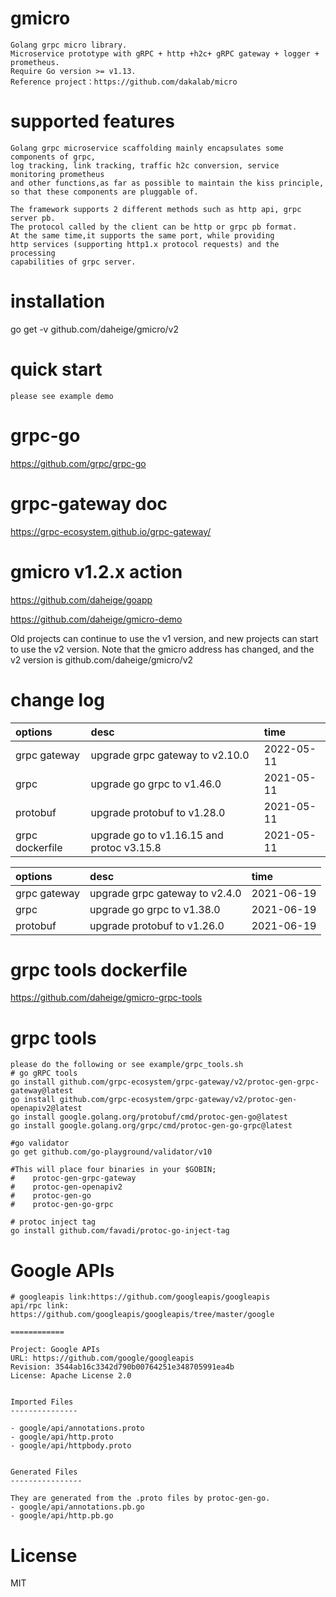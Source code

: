 # gmicro
  
    Golang grpc micro library.
    Microservice prototype with gRPC + http +h2c+ gRPC gateway + logger + prometheus.
    Require Go version >= v1.13.
    Reference project：https://github.com/dakalab/micro
   
# supported features

    Golang grpc microservice scaffolding mainly encapsulates some components of grpc,
    log tracking, link tracking, traffic h2c conversion, service monitoring prometheus
    and other functions,as far as possible to maintain the kiss principle, 
    so that these components are pluggable of.

    The framework supports 2 different methods such as http api, grpc server pb. 
    The protocol called by the client can be http or grpc pb format. 
    At the same time,it supports the same port, while providing 
    http services (supporting http1.x protocol requests) and the processing 
    capabilities of grpc server.

# installation 
  
  go get -v github.com/daheige/gmicro/v2
  
# quick start
    
    please see example demo

# grpc-go
    
https://github.com/grpc/grpc-go

# grpc-gateway doc

https://grpc-ecosystem.github.io/grpc-gateway/

# gmicro v1.2.x action

https://github.com/daheige/goapp

https://github.com/daheige/gmicro-demo

Old projects can continue to use the v1 version, and new projects can start to use the v2 version.
Note that the gmicro address has changed, and the v2 version is github.com/daheige/gmicro/v2

# change log

| options         | desc                                      | time       |
|:----------------|:------------------------------------------|:-----------|
| grpc gateway    | upgrade grpc gateway to v2.10.0           | 2022-05-11 |
| grpc            | upgrade go grpc to v1.46.0                | 2021-05-11 |
| protobuf        | upgrade protobuf to v1.28.0               | 2021-05-11 |
| grpc dockerfile | upgrade go to v1.16.15 and protoc v3.15.8 | 2021-05-11 |

| options  | desc                              | time       |
| :-----       |:----------------------------------|:-----------|
| grpc gateway | upgrade grpc gateway to v2.4.0 | 2021-06-19 |
| grpc         | upgrade go grpc to v1.38.0 | 2021-06-19 |
| protobuf     | upgrade protobuf to v1.26.0 | 2021-06-19 |

# grpc tools dockerfile
https://github.com/daheige/gmicro-grpc-tools

# grpc tools

    please do the following or see example/grpc_tools.sh
    # go gRPC tools
    go install github.com/grpc-ecosystem/grpc-gateway/v2/protoc-gen-grpc-gateway@latest
    go install github.com/grpc-ecosystem/grpc-gateway/v2/protoc-gen-openapiv2@latest
    go install google.golang.org/protobuf/cmd/protoc-gen-go@latest
    go install google.golang.org/grpc/cmd/protoc-gen-go-grpc@latest
    
    #go validator
    go get github.com/go-playground/validator/v10
    
    #This will place four binaries in your $GOBIN;
    #    protoc-gen-grpc-gateway
    #    protoc-gen-openapiv2
    #    protoc-gen-go
    #    protoc-gen-go-grpc
    
    # protoc inject tag
    go install github.com/favadi/protoc-go-inject-tag
    
# Google APIs

    # googleapis link:https://github.com/googleapis/googleapis
    api/rpc link: https://github.com/googleapis/googleapis/tree/master/google

    ============
    
    Project: Google APIs
    URL: https://github.com/google/googleapis
    Revision: 3544ab16c3342d790b00764251e348705991ea4b
    License: Apache License 2.0
    
    
    Imported Files
    ---------------
    
    - google/api/annotations.proto
    - google/api/http.proto
    - google/api/httpbody.proto
    
    
    Generated Files
    ----------------
    
    They are generated from the .proto files by protoc-gen-go.
    - google/api/annotations.pb.go
    - google/api/http.pb.go

# License

  MIT
